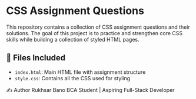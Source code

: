 # CSS Assignment Questions

This repository contains a collection of CSS assignment questions and their solutions. The goal of this project is to practice and strengthen core CSS skills while building a collection of styled HTML pages.

## 📁 Files Included

- `index.html`: Main HTML file with assignment structure
- `style.css`: Contains all the CSS used for styling

✍️ Author
Rukhsar Bano
BCA Student | Aspiring Full-Stack Developer
